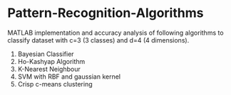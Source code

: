 # Pattern-Recognition-Algorithms

MATLAB implementation and accuracy analysis of following algorithms to classify dataset with c=3 (3 classes) and d=4 (4 dimensions).

1. Bayesian Classifier
2. Ho-Kashyap Algorithm
3. K-Nearest Neighbour
4. SVM with RBF and gaussian kernel
5. Crisp c-means clustering
